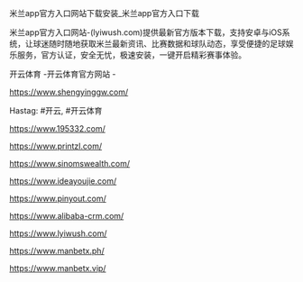 米兰app官方入口网站下载安装_米兰app官方入口下载

米兰app官方入口网站-(lyiwush.com)提供最新官方版本下载，支持安卓与iOS系统，让球迷随时随地获取米兰最新资讯、比赛数据和球队动态，享受便捷的足球娱乐服务，官方认证，安全无忧，极速安装，一键开启精彩赛事体验。

开云体育 -开云体育官方网站 -

https://www.shengyinggw.com/

Hastag: #开云, #开云体育

https://www.195332.com/

https://www.printzl.com/

https://www.sinomswealth.com/

https://www.ideayoujie.com/

https://www.pinyout.com/

https://www.alibaba-crm.com/

https://www.lyiwush.com/

https://www.manbetx.ph/

https://www.manbetx.vip/
